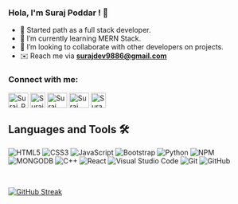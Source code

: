 ### Hola, I'm Suraj Poddar ! 👋


- 🔭 Started path as a full stack developer.
- 🌱 I’m currently learning MERN Stack.
- 👯 I’m looking to collaborate with other developers on projects.
-  ✉️   Reach me via **surajdev9886@gmail.com** 

<h3 align="left">Connect with me:</h3>
<p align="left">
<a href="https://www.instagram.com/i.am.surazz" target="blank"><img align="center" src="https://raw.githubusercontent.com/rahuldkjain/github-profile-readme-generator/master/src/images/icons/Social/instagram.svg" alt="Suraj_Poddar" height="30" width="40" /></a>
  <a href="https://www.facebook.com/SuraZz.Poddar" target="blank"><img align="center" src="https://upload.wikimedia.org/wikipedia/commons/0/0c/Facebook%2BIcon%2BBlack.png" alt="Suraj_Poddar" height="30" width="30" /></a>
<a href="https://wa.me/918126712077" target="blank"><img align="center" src="https://raw.githubusercontent.com/rahuldkjain/github-profile-readme-generator/master/src/images/icons/Social/whatsapp.svg" alt="Suraj" height="30" width="40" /></a>
<a href="https://www.linkedin.com/in/surajpoddar007/" target="blank"><img align="center" src="https://raw.githubusercontent.com/rahuldkjain/github-profile-readme-generator/master/src/images/icons/Social/linked-in-alt.svg" alt="Suraj Poddar" height="30" width="40" /></a>
<a href="https://github.com/iamSuraZz" target="blank"><img align="center" src="https://cdns.iconmonstr.com/wp-content/assets/preview/2012/240/iconmonstr-github-1.png" alt="SuraZz" height="30" width="30" /></a>
</p>

<p align="left">
<h2><b>Languages and Tools 🛠 </b></h2>

  
![HTML5](https://img.shields.io/badge/html5-040E2C?style=for-the-badge&logo=html5)
![CSS3](https://img.shields.io/badge/css3-040E2C?style=for-the-badge&logo=css3&logoColor=green)
![JavaScript](https://img.shields.io/badge/javascript-040E2C?style=for-the-badge&logo=javascript)
![Bootstrap](https://img.shields.io/badge/bootstrap-040E2C?style=for-the-badge&logo=bootstrap)
![Python](https://img.shields.io/badge/python-040E2C?style=for-the-badge&logo=python&logoColor=ffdd54)
![NPM](https://img.shields.io/badge/NPM-040E2C?style=for-the-badge&logo=npm&logoColor=white)
![MONGODB](https://img.shields.io/badge/mongodb-040E2C?style=for-the-badge&logo=mongodb)
![C++](https://img.shields.io/badge/c++-040E2C?style=for-the-badge&logo=c&logoColor=red)
![React](https://img.shields.io/badge/react-040E2C?style=for-the-badge&logo=react&logoColor=%2361DAFB)
![Visual Studio Code](https://img.shields.io/badge/Visual%20Studio%20Code-040E2C?style=for-the-badge&logo=visual-studio-code&logoColor=blue)
![Git](https://img.shields.io/badge/git-040E2C?style=for-the-badge&logo=git&logoColor=orange)
![GitHub](https://img.shields.io/badge/github-040E2C?style=for-the-badge&logo=github&logoColor=white)
</p>
<br />

[![GitHub Streak](https://github-readme-streak-stats.herokuapp.com/?user=iamSurazz&theme=highcontrast)](https://git.io/streak-stats)
